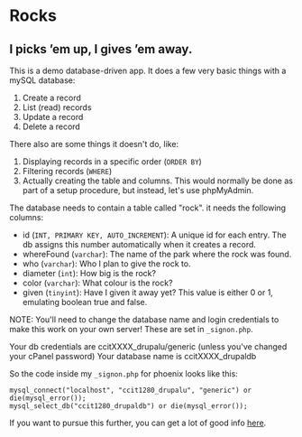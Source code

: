 # Rocks
## I picks ’em up, I gives ’em away.

This is a demo database-driven app. It does a few very basic things with a mySQL database:

1. Create a record
2. List (read) records
3. Update a record
4. Delete a record

There also are some things it doesn't do, like:

1. Displaying records in a specific order (`ORDER BY`)
2. Filtering records (`WHERE`)
3. Actually creating the table and columns. This would normally be done as part of a setup procedure, but instead, let's use phpMyAdmin.

The database needs to contain a table called "rock". it needs the following columns:
- id (`INT, PRIMARY KEY, AUTO_INCREMENT`): A unique id for each entry. The db assigns this number automatically when it creates a record.
- whereFound (`varchar`): The name of the park where the rock was found.
- who (`varchar`): Who I plan to give the rock to.
- diameter (`int`): How big is the rock?
- color (`varchar`): What colour is the rock?
- given (`tinyint`): Have I given it away yet? This value is either 0 or 1, emulating boolean true and false.

NOTE: You'll need to change the database name and login credentials to make this work on your own server! These are set in `_signon.php`.

Your db credentials are ccitXXXX_drupalu/generic (unless you've changed your cPanel password)
Your database name is ccitXXXX_drupaldb

So the code inside my `_signon.php` for phoenix looks like this:

    mysql_connect("localhost", "ccit1280_drupalu", "generic") or die(mysql_error());
    mysql_select_db("ccit1280_drupaldb") or die(mysql_error());

If you want to pursue this further, you can get a lot of good info [here](http://www.tizag.com/mysqlTutorial/index.php).